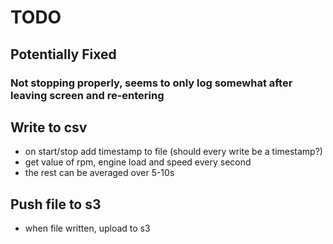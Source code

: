 # TODO

## Potentially Fixed
### Not stopping properly, seems to only log somewhat after leaving screen and re-entering

## Write to csv
 - on start/stop add timestamp to file (should every write be a timestamp?)
 - get value of rpm, engine load and speed every second
 - the rest can be averaged over 5-10s

## Push file to s3
 - when file written, upload to s3

